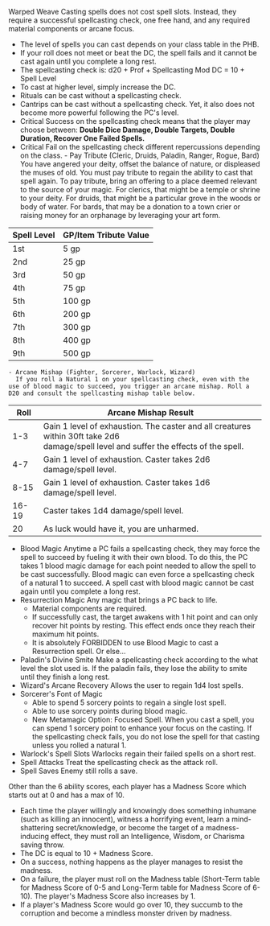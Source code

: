 Warped Weave
   Casting spells does not cost spell slots. Instead, they require a successful spellcasting check, one free hand, and any required material components or arcane focus.
   - The level of spells you can cast depends on your class table in the PHB.
   - If your roll does not meet or beat the DC, the spell fails and it cannot be cast again until you complete a long rest.
   - The spellcasting check is:
     d20 + Prof + Spellcasting Mod
     DC = 10 + Spell Level
   - To cast at higher level, simply increase the DC.
   - Rituals can be cast without a spellcasting check.
   - Cantrips can be cast without a spellcasting check. Yet, it also does not become more powerful following the PC's level.
   - Critical Success on the spellcasting check means that the player may choose between: **Double Dice Damage, Double Targets, Double Duration, Recover One Failed Spells.**
   - Critical Fail on the spellcasting check different repercussions depending on the class.
	- Pay Tribute (Cleric, Druids, Paladin, Ranger, Rogue, Bard)
	   You have angered your deity, offset the balance of nature, or displeased the muses of old. You must pay tribute to regain the ability to cast that spell again.
	   To pay tribute, bring an offering to a place deemed relevant to the source of your magic. For clerics, that might be a temple or shrine to your deity. For druids, that might be a particular grove in the woods or body of water. For bards, that may be a donation to a town crier or raising money for an orphanage by leveraging your art form.

| Spell Level | GP/Item Tribute Value |
| ----------- | --------------------- |
| 1st         | 5 gp                  |
| 2nd         | 25 gp                 |
| 3rd         | 50 gp                 |
| 4th         | 75 gp                 |
| 5th         | 100 gp                |
| 6th         | 200 gp                |
| 7th         | 300 gp                |
| 8th         | 400 gp                |
| 9th         | 500 gp                |
	- Arcane Mishap (Fighter, Sorcerer, Warlock, Wizard)
	  If you roll a Natural 1 on your spellcasting check, even with the use of blood magic to succeed, you trigger an arcane mishap. Roll a D20 and consult the spellcasting mishap table below.

| Roll  | Arcane Mishap Result                                                                                                                     |
| ----- | ---------------------------------------------------------------------------------------------------------------------------------------- |
| 1-3   | Gain 1 level of exhaustion. The caster and all creatures within 30ft take 2d6<br>damage/spell level and suffer the effects of the spell. |
| 4-7   | Gain 1 level of exhaustion. Caster takes 2d6 damage/spell level.                                                                         |
| 8-15  | Gain 1 level of exhaustion. Caster takes 1d6 damage/spell level.                                                                         |
| 16-19 | Caster takes 1d4 damage/spell level.                                                                                                     |
| 20    | As luck would have it, you are unharmed.                                                                                                 |
- Blood Magic
  Anytime a PC fails a spellcasting check, they may force the spell to succeed by fueling it with their own blood. To do this, the PC takes 1 blood magic damage for each point needed to allow the spell to be cast successfully. Blood magic can even force a spellcasting check of a natural 1 to succeed.
  A spell cast with blood magic cannot be cast again until you complete a long rest.
- Resurrection Magic
  Any magic that brings a PC back to life.
	- Material components are required.
	- If successfully cast, the target awakens with 1 hit point and can only recover hit points by resting. This effect ends once they reach their maximum hit points.
	- It is absolutely FORBIDDEN to use Blood Magic to cast a Resurrection spell. Or else...
- Paladin's Divine Smite
  Make a spellcasting check according to the what level the slot used is. If the paladin fails, they lose the ability to smite until they finish a long rest.
- Wizard's Arcane Recovery
  Allows the user to regain 1d4 lost spells.
- Sorcerer's Font of Magic
	- Able to spend 5 sorcery points to regain a single lost spell.
	- Able to use sorcery points during blood magic.
	- New Metamagic Option:
	  Focused Spell. When you cast a spell, you can spend 1 sorcery point to enhance your focus on the casting. If the spellcasting check fails, you do not lose the spell for that casting unless you rolled a natural 1.
- Warlock's Spell Slots
  Warlocks regain their failed spells on a short rest.
- Spell Attacks
  Treat the spellcasting check as the attack roll.
- Spell Saves
  Enemy still rolls a save.






Other than the 6 ability scores, each player has a Madness Score which starts out at 0 and has a max of 10.
   - Each time the player willingly and knowingly does something inhumane (such as killing an innocent), witness a horrifying event, learn a mind-shattering secret/knowledge, or become the target of a madness-inducing effect, they must roll an Intelligence, Wisdom, or Charisma saving throw.
   - The DC is equal to 10 + Madness Score.
   - On a success, nothing happens as the player manages to resist the madness.
   - On a failure, the player must roll on the Madness table (Short-Term table for Madness Score of 0-5 and Long-Term table for Madness Score of 6-10). The player's Madness Score also increases by 1. 
   - If a player's Madness Score would go over 10, they succumb to the corruption and become a mindless monster driven by madness.